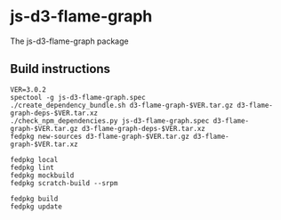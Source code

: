 # js-d3-flame-graph

The js-d3-flame-graph package

## Build instructions
```
VER=3.0.2
spectool -g js-d3-flame-graph.spec
./create_dependency_bundle.sh d3-flame-graph-$VER.tar.gz d3-flame-graph-deps-$VER.tar.xz
./check_npm_dependencies.py js-d3-flame-graph.spec d3-flame-graph-$VER.tar.gz d3-flame-graph-deps-$VER.tar.xz
fedpkg new-sources d3-flame-graph-$VER.tar.gz d3-flame-graph-$VER.tar.xz

fedpkg local
fedpkg lint
fedpkg mockbuild
fedpkg scratch-build --srpm

fedpkg build
fedpkg update
```
